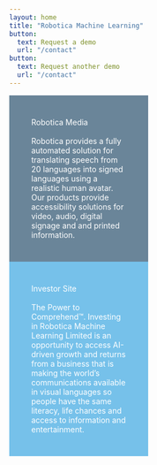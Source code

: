 ```yaml
---
layout: home
title: "Robotica Machine Learning"
button: 
  text: Request a demo
  url: "/contact"
button: 
  text: Request another demo
  url: "/contact"
---
```


<div style="width: 50%; background-color: #6a8599; display: inline-block">
  <div style="padding: 2.5rem; color: white">
    Robotica Media
    <br />
    <br />
    Robotica provides a fully automated solution for translating speech from 20 languages into signed languages using a realistic human avatar. Our products provide accessibility solutions for video, audio, digital signage and and printed information.
  </div>
</div>
            
<div style="width: 50%; background-color: #76c1ea; display: inline-block">
    <div style="padding: 2.5rem; color: white">
      Investor Site
      <br />
      <br />
      The Power to Comprehend&trade;. Investing in Robotica Machine Learning Limited is an opportunity to access AI-driven growth and returns from a business that is making the world’s communications available in visual languages so people have the same literacy, life chances and access to information and entertainment. 
  </div>
</div>
